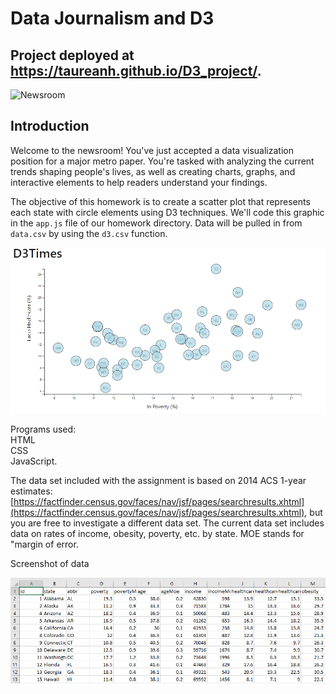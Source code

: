 # Data Journalism and D3

## Project deployed at https://taureanh.github.io/D3_project/.

![Newsroom](https://media.giphy.com/media/v2xIous7mnEYg/giphy.gif)


## Introduction

Welcome to the newsroom! You've just accepted a data visualization position for a major metro paper. You're tasked with analyzing the current trends shaping people's lives, as well as creating charts, graphs, and interactive elements to help readers understand your findings.

The objective of this homework is to create a scatter plot that represents each state with circle elements using D3 techniques. We'll code this graphic in the `app.js` file of our homework directory. Data will be pulled in from `data.csv` by using the `d3.csv` function.


![](D3_data_journalism/StarterCode/images/pic1.png)

Programs used:\
HTML\
CSS\
JavaScript.

The data set included with the assignment is based on 2014 ACS 1-year estimates: [https://factfinder.census.gov/faces/nav/jsf/pages/searchresults.xhtml](https://factfinder.census.gov/faces/nav/jsf/pages/searchresults.xhtml), but you are free to investigate a different data set. The current data set includes data on rates of income, obesity, poverty, etc. by state. MOE stands for "margin of error.

Screenshot of data

![](D3_data_journalism/StarterCode/images/pic2.png)



